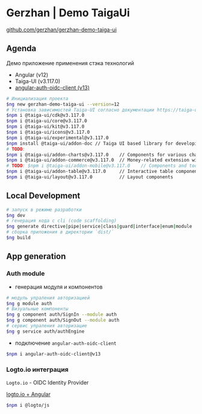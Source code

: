 # Gerzhan | Demo TaigaUi

[github.com/gerzhan/gerzhan-demo-taiga-ui](https://github.com/gerzhan/gerzhan-demo-taiga-ui.git)

## Agenda

Демо приложение применения стэка технологий

- Angular (v12)
- Taiga-UI (v3.117.0)
- [angular-auth-oidc-client (v13)](https://github.com/damienbod/angular-auth-oidc-client/tree/version-13)

```bash
# Инициализация проекта
$ng new gerzhan-demo-taiga-ui --version=12
# Установка зависимостей Taiga-UI согласно документации https://taiga-ui.dev/v3/getting-started
$npm i @taiga-ui/cdk@v3.117.0
$npm i @taiga-ui/core@v3.117.0
$npm i @taiga-ui/kit@v3.117.0
$npm i @taiga-ui/icons@v3.117.0
$npm i @taiga-ui/experimental@v3.117.0
$npm install @taiga-ui/addon-doc // Taiga UI based library for developing documentation portals for Angular libraries
# TODO:
$npm i @taiga-ui/addon-charts@v3.117.0    // Components for various charts, graphs and visualizations
$npm i @taiga-ui/addon-commerce@v3.117.0  // Money-related extension with currencies, credit card inputs and validators
# TODO: $npm i @taiga-ui/addon-mobile@v3.117.0    // Components and tools specific to mobile version of the app
$npm i @taiga-ui/addon-table@v3.117.0     // Interactive table component and related utilities
$npm i @taiga-ui/layout@v3.117.0          // Layout components
```

## Local Development

```bash
# запуск в режиме разработки
$ng dev
# генерация кода с cli (code scaffolding)
$ng generate directive|pipe|service|class|guard|interface|enum|module
# сборка приложения в директории `dist/`
$ng build
```

## App generation

### Auth module

- генерация модуля и компонентов

```bash
# модуль упраления авторизацией
$ng g module auth
# Визуальные компоненты
$ng g component auth/SignIn --module auth
$ng g component auth/SignOut --module auth
# сервис упраления авторизацие
$ng g service auth/authEngine
```

- подключение `angular-auth-oidc-client`

```bash
$npm i angular-auth-oidc-client@v13

```

### Logto.io интеграция

`Logto.io` - OIDC Identity Provider

[logto.io + Angular](https://docs.logto.io/quick-starts/angular)

```bash
$npm i @logto/js
```
